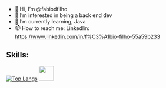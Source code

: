 - 👋 Hi, I’m @fabiodfilho
- 👀 I’m interested in being a back end dev
- 🌱 I’m currently learning, Java 
- 📫 How to reach me: Linkedlin: https://www.linkedin.com/in/f%C3%A1bio-filho-55a59b233

## Skills:
[![Top Langs](https://github-readme-stats.vercel.app/api/top-langs/?username=fabiodfilho&layout=compact)](https://github.com/USERNAME/github-readme-stats)
            <img src="https://cdn.jsdelivr.net/gh/devicons/devicon/icons/mysql/mysql-plain-wordmark.svg" width="40" height="40"/>
          

          
          
          
          
          
          
          


